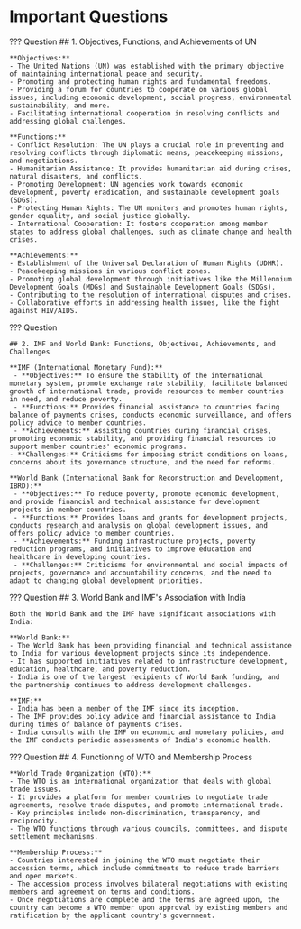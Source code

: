 # Important Questions

??? Question
    ## 1. Objectives, Functions, and Achievements of UN

    **Objectives:**
    - The United Nations (UN) was established with the primary objective of maintaining international peace and security.
    - Promoting and protecting human rights and fundamental freedoms.
    - Providing a forum for countries to cooperate on various global issues, including economic development, social progress, environmental sustainability, and more.
    - Facilitating international cooperation in resolving conflicts and addressing global challenges.

    **Functions:**
    - Conflict Resolution: The UN plays a crucial role in preventing and resolving conflicts through diplomatic means, peacekeeping missions, and negotiations.
    - Humanitarian Assistance: It provides humanitarian aid during crises, natural disasters, and conflicts.
    - Promoting Development: UN agencies work towards economic development, poverty eradication, and sustainable development goals (SDGs).
    - Protecting Human Rights: The UN monitors and promotes human rights, gender equality, and social justice globally.
    - International Cooperation: It fosters cooperation among member states to address global challenges, such as climate change and health crises.

    **Achievements:**
    - Establishment of the Universal Declaration of Human Rights (UDHR).
    - Peacekeeping missions in various conflict zones.
    - Promoting global development through initiatives like the Millennium Development Goals (MDGs) and Sustainable Development Goals (SDGs).
    - Contributing to the resolution of international disputes and crises.
    - Collaborative efforts in addressing health issues, like the fight against HIV/AIDS.
??? Question

    ## 2. IMF and World Bank: Functions, Objectives, Achievements, and Challenges

    **IMF (International Monetary Fund):**
     - **Objectives:** To ensure the stability of the international monetary system, promote exchange rate stability, facilitate balanced growth of international trade, provide resources to member countries in need, and reduce poverty.
     - **Functions:** Provides financial assistance to countries facing balance of payments crises, conducts economic surveillance, and offers policy advice to member countries.
     - **Achievements:** Assisting countries during financial crises, promoting economic stability, and providing financial resources to support member countries' economic programs.
    - **Challenges:** Criticisms for imposing strict conditions on loans, concerns about its governance structure, and the need for reforms.

    **World Bank (International Bank for Reconstruction and Development, IBRD):**
     - **Objectives:** To reduce poverty, promote economic development, and provide financial and technical assistance for development projects in member countries.
     - **Functions:** Provides loans and grants for development projects, conducts research and analysis on global development issues, and offers policy advice to member countries.
     - **Achievements:** Funding infrastructure projects, poverty reduction programs, and initiatives to improve education and healthcare in developing countries.
     - **Challenges:** Criticisms for environmental and social impacts of projects, governance and accountability concerns, and the need to adapt to changing global development priorities.
??? Question
    ## 3. World Bank and IMF's Association with India

    Both the World Bank and the IMF have significant associations with India:

    **World Bank:**
    - The World Bank has been providing financial and technical assistance to India for various development projects since its independence.
    - It has supported initiatives related to infrastructure development, education, healthcare, and poverty reduction.
    - India is one of the largest recipients of World Bank funding, and the partnership continues to address development challenges.

    **IMF:**
    - India has been a member of the IMF since its inception.
    - The IMF provides policy advice and financial assistance to India during times of balance of payments crises.
    - India consults with the IMF on economic and monetary policies, and the IMF conducts periodic assessments of India's economic health.
??? Question
    ## 4. Functioning of WTO and Membership Process

    **World Trade Organization (WTO):**
    - The WTO is an international organization that deals with global trade issues.
    - It provides a platform for member countries to negotiate trade agreements, resolve trade disputes, and promote international trade.
    - Key principles include non-discrimination, transparency, and reciprocity.
    - The WTO functions through various councils, committees, and dispute settlement mechanisms.

    **Membership Process:**
    - Countries interested in joining the WTO must negotiate their accession terms, which include commitments to reduce trade barriers and open markets.
    - The accession process involves bilateral negotiations with existing members and agreement on terms and conditions.
    - Once negotiations are complete and the terms are agreed upon, the country can become a WTO member upon approval by existing members and ratification by the applicant country's government.

